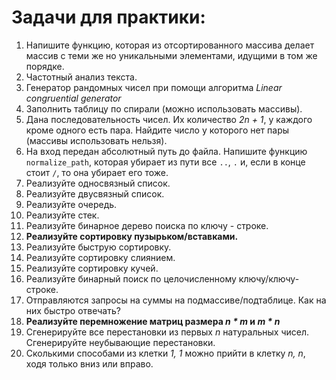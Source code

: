 # Задачи для практики:

1. Напишите функцию, которая из отсортированного массива делает массив с теми же но уникальными элементами,
идущими в том же порядке.
2. Частотный анализ текста. 
3. Генератор рандомных чисел при помощи алгоритма *Linear congruential generator*
4. Заполнить таблицу по спирали (можно использовать массивы).
5. Дана последовательность чисел. Их количество *2n + 1*, у каждого кроме одного есть пара. Найдите число у которого 
нет пары (массивы использовать нельзя).
6. На вход передан абсолютный путь до файла. Напишите функцию `normalize_path`, которая убирает из пути все `..`, `.`
и, если в конце стоит `/`, то она убирает его тоже.
7. Реализуйте односвязный список.
8. Реализуйте двусвязный список.
9. Реализуйте очередь. 
10. Реализуйте стек.
11. Реализуйте бинарное дерево поиска по ключу - строке.
12. **Реализуйте сортировку пузырьком/вставками.**
13. Реализуйте быструю сортировку.
14. Реализуйте сортировку слиянием.
15. Реализуйте сортировку кучей.
16. Реализуйте бинарный поиск по целочисленному ключу/ключу-строке. 
17. Отправляются запросы на суммы на подмассиве/подтаблице. Как на них быстро отвечать?
18. **Реализуйте перемножение матриц размера *n * m* и *m * n***
19. Сгенерируйте все перестановки из первых *n*  натуральных чисел. Сгенерируйте неубывающие перестановки.
20. Сколькими способами из клетки *1, 1* можно прийти в клетку *n, n*, ходя только вниз или вправо.
